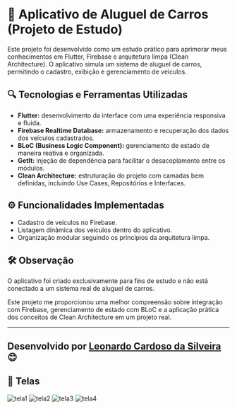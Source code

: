 # 🚗 Aplicativo de Aluguel de Carros (Projeto de Estudo)

Este projeto foi desenvolvido como um estudo prático para aprimorar meus conhecimentos em Flutter, Firebase e arquitetura limpa (Clean Architecture). O aplicativo simula um sistema de aluguel de carros, permitindo o cadastro, exibição e gerenciamento de veículos.

## 🔍 Tecnologias e Ferramentas Utilizadas
- **Flutter:** desenvolvimento da interface com uma experiência responsiva e fluida.
- **Firebase Realtime Database:** armazenamento e recuperação dos dados dos veículos cadastrados.
- **BLoC (Business Logic Component):** gerenciamento de estado de maneira reativa e organizada.
- **GetIt:** injeção de dependência para facilitar o desacoplamento entre os módulos.
- **Clean Architecture:** estruturação do projeto com camadas bem definidas, incluindo Use Cases, Repositórios e Interfaces.

## ⚙️ Funcionalidades Implementadas
- Cadastro de veículos no Firebase.
- Listagem dinâmica dos veículos dentro do aplicativo.
- Organização modular seguindo os princípios da arquitetura limpa.

## 🛠️ Observação
O aplicativo foi criado exclusivamente para fins de estudo e não está conectado a um sistema real de aluguel de carros.

Este projeto me proporcionou uma melhor compreensão sobre integração com Firebase, gerenciamento de estado com BLoC e a aplicação prática dos conceitos de Clean Architecture em um projeto real.
 
---
Desenvolvido por [Leonardo Cardoso da Silveira](https://www.linkedin.com/in/leonardo-cardoso-da-silveira/) 😊
---

## 📱 Telas
![tela1](https://github.com/user-attachments/assets/3947c351-967c-4c5f-b6bc-c029eb099cfe)  ![tela2](https://github.com/user-attachments/assets/5bc2e9dd-bd29-4d9f-a0e2-4c5ab37d9268)
![tela3](https://github.com/user-attachments/assets/13148021-925d-4b8c-9257-317c36afde39)  ![tela4](https://github.com/user-attachments/assets/89ceee21-35a7-4e93-884b-864fd997ce1a)

